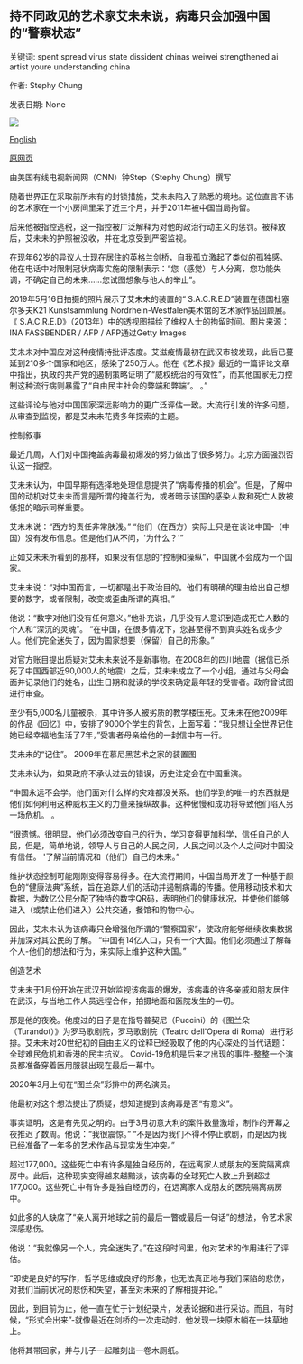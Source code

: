 ## 持不同政见的艺术家艾未未说，病毒只会加强中国的“警察状态”

关键词: spent spread virus state dissident chinas weiwei strengthened ai artist youre understanding china

作者: Stephy Chung

发表日期: None

![](https://cdn.cnn.com/cnnnext/dam/assets/200421223427-ai-weiwei-file-super-tease.jpg)

[English](Dissident%20artist%20Ai%20Weiwei%20says%20virus%20has%20only%20strengthened%20China%27s%20%27police%20state%27.md)

[原网页](https://edition.cnn.com/style/article/ai-weiwei-coronavirus-pandemic/index.html)

由美国有线电视新闻网（CNN）钟Step（Stephy Chung）撰写

随着世界正在采取前所未有的封锁措施，艾未未陷入了熟悉的境地。这位直言不讳的艺术家在一个小房间里呆了近三个月，并于2011年被中国当局拘留。

后来他被指控逃税，这一指控被广泛解释为对他的政治行动主义的惩罚。被释放后，艾未未的护照被没收，并在北京受到严密监视。

在现年62岁的异议人士现在居住的英格兰剑桥，自我孤立激起了类似的孤独感。他在电话中对限制冠状病毒实施的限制表示：“您（感觉）与人分离，您功能失调，不确定自己的未来……您试图想象与他人的举止”。

2019年5月16日拍摄的照片展示了艾未未的装置的“ S.A.C.R.E.D”装置在德国杜塞尔多夫K21 Kunstsammlung Nordrhein-Westfalen美术馆的艺术家作品回顾展。 《 S.A.C.R.E.D》（2013年）中的透视图描绘了维权人士的拘留时间。图片来源：INA FASSBENDER / AFP / AFP通过Getty Images

艾未未对中国应对这种疫情持批评态度。艾滋疫情最初在武汉市被发现，此后已蔓延到210多个国家和地区，感染了250万人。他在《艺术报》最近的一篇评论文章中指出，执政的共产党的遏制策略证明了“威权统治的有效性”，而其他国家无力控制这种流行病则暴露了“自由民主社会的弊端和弊端”。 。”

这些评论与他对中国国家深远影响力的更广泛评估一致。大流行引发的许多问题，从审查到监视，都是艾未未花费多年探索的主题。

控制叙事

最近几周，人们对中国掩盖病毒最初爆发的努力做出了很多努力。北京方面强烈否认这一指控。

艾未未认为，中国早期有选择地处理信息提供了“病毒传播的机会”。但是，了解中国的动机对艾未未而言是所谓的掩盖行为，或者暗示该国的感染人数和死亡人数被低报的暗示同样重要。

艾未未说：“西方的责任非常肤浅。” “他们（在西方）实际上只是在谈论中国-（中国）没有发布信息。但是他们从不问，'为什么？'”

正如艾未未所看到的那样，如果没有信息的“控制和操纵”，中国就不会成为一个国家。

艾未未说：“对中国而言，一切都是出于政治目的。他们有明确的理由给出自己想要的数字，或者限制，改变或歪曲所谓的真相。”

他说：“数字对他们没有任何意义。”他补充说，几乎没有人意识到造成死亡人数的个人和“深沉的灵魂”。 “在中国，在很多情况下，您甚至得不到真实姓名或多少人。他们完全迷失了，因为国家想要（保留）自己的形象。”

对官方账目提出质疑对艾未未来说不是新事物。在2008年的四川地震（据信已杀死了中国西部近90,000人的地震）之后，艾未未成立了一个小组，通过与父母会面并记录他们的姓名，出生日期和就读的学校来确定最年轻的受害者。政府曾试图进行审查。

至少有5,000名儿童被杀，其中许多人被劣质的教学楼压死。艾未未在他2009年的作品《回忆》中，安排了9000个学生的背包，上面写着：“我只想让全世界记住她已经幸福地生活了7年，”受害者母亲给他的一封信中有一行。

艾未未的“记住”。 2009年在慕尼黑艺术之家的装置图

艾未未认为，如果政府不承认过去的错误，历史注定会在中国重演。

“中国永远不会学。他们面对什么样的灾难都没关系。他们学到的唯一的东西就是他们如何利用这种威权主义的力量来操纵故事。这种傲慢和成功将导致他们陷入另一场危机。 。

“很遗憾。很明显，他们必须改变自己的行为，学习变得更加科学，信任自己的人民，但是，简单地说，领导人与自己的人民之间，人民之间以及个人之间对中国没有信任。 '了解当前情况和（他们）自己的未来。”

维护状态控制可能刚刚变得容易得多。在大流行期间，中国当局开发了一种基于颜色的“健康法典”系统，旨在追踪人们的活动并遏制病毒的传播。使用移动技术和大数据，为数亿公民分配了独特的数字QR码，表明他们的健康状况，并使他们能够进入（或禁止他们进入）公共交通，餐馆和购物中心。

因此，艾未未认为该病毒只会增强他所谓的“警察国家”，使政府能够继续收集数据并加深对其公民的了解。 “中国有14亿人口，只有一个大国。他们必须通过了解每个人-他们的想法和行为，来实际上维护这种大国。”

创造艺术

艾未未于1月份开始在武汉开始监视该病毒的爆发，该病毒的许多亲戚和朋友居住在武汉，与当地工作人员远程合作，拍摄地面和医院发生的一切。

那是他的夜晚。他度过的日子是在指导普契尼（Puccini）的《图兰朵（Turandot）》为罗马歌剧院，罗马歌剧院（Teatro dell'Opera di Roma）进行彩排。艾未未对20世纪初的自由主义的诠释已经吸取了他的内心深处的当代话题：全球难民危机和香港的民主抗议。 Covid-19危机是后来才出现的事件-整整一个演员都准备穿着医用服装出现在最后一幕中。

2020年3月上旬在“图兰朵”彩排中的两名演员。

他最初对这个想法提出了质疑，想知道提到该病毒是否“有意义”。

事实证明，这是有先见之明的。由于3月初意大利的案件数量激增，制作的开幕之夜推迟了数周。他说：“我很震惊。” “不是因为我们不得不停止歌剧，而是因为我已经准备了一年多的艺术作品与现实发生冲突。”

超过177,000。这些死亡中有许多是独自经历的，在远离家人或朋友的医院隔离病房中。此后，这种现实变得越来越黯淡，该病毒的全球死亡人数上升到超过177,000。这些死亡中有许多是独自经历的，在远离家人或朋友的医院隔离病房中。

如此多的人缺席了“亲人离开地球之前的最后一瞥或最后一句话”的想法，令艺术家深感悲伤。

他说：“我就像另一个人，完全迷失了。”在这段时间里，他对艺术的作用进行了评估。

“即使是良好的写作，哲学思维或良好的形象，也无法真正地与我们深陷的悲伤，对我们当前状况的悲伤和失望，甚至对未来的了解相提并论。”

因此，到目前为止，他一直在忙于计划纪录片，发表论据和进行采访。而且，有时候，“形式会出来”-就像最近在剑桥的一次走动时，他发现一块原木躺在一块草地上。

他将其带回家，并与儿子一起雕刻出一卷木厕纸。